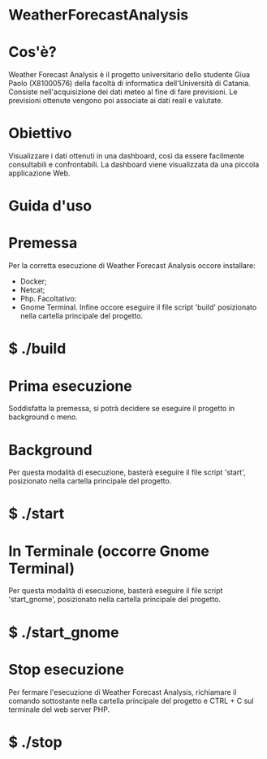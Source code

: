 # WeatherForecastAnalysis
# Cos'è?
Weather Forecast Analysis è il progetto universitario dello studente Giua Paolo (X81000576) della facoltà di informatica dell'Università di Catania.
Consiste nell'acquisizione dei dati meteo al fine di fare previsioni.
Le previsioni ottenute vengono poi associate ai dati reali e valutate.
# Obiettivo
Visualizzare i dati ottenuti in una dashboard, così da essere facilmente consultabili e confrontabili.
La dashboard viene visualizzata da una piccola applicazione Web.

# Guida d'uso
# Premessa
Per la corretta esecuzione di Weather Forecast Analysis occore installare:
- Docker;
- Netcat;
- Php.
Facoltativo:
- Gnome Terminal.
Infine occore eseguire il file script 'build' posizionato nella cartella principale del progetto.
# $ ./build
# Prima esecuzione
Soddisfatta la premessa, si potrà decidere se eseguire il progetto in background o meno.
# Background
Per questa modalità di esecuzione, basterà eseguire il file script 'start', posizionato nella cartella principale del progetto.
# $ ./start
# In Terminale (occorre Gnome Terminal)
Per questa modalità di esecuzione, basterà eseguire il file script 'start_gnome', posizionato nella cartella principale del progetto.
# $ ./start_gnome
# Stop esecuzione
Per fermare l'esecuzione di Weather Forecast Analysis, richiamare il comando sottostante nella cartella principale del progetto e CTRL + C sul terminale del web server PHP.
# $ ./stop
